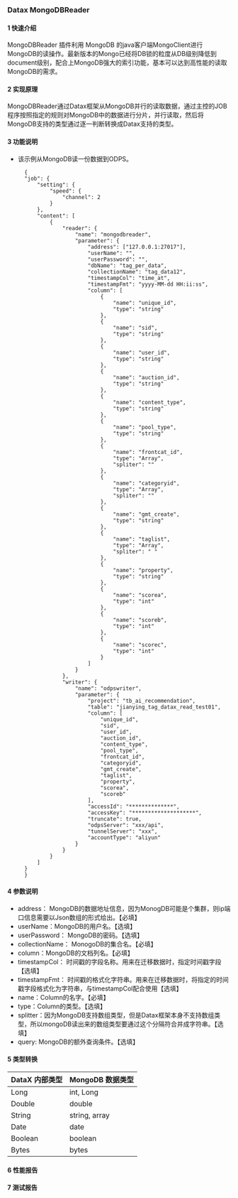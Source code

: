 ### Datax MongoDBReader
#### 1 快速介绍

MongoDBReader 插件利用 MongoDB 的java客户端MongoClient进行MongoDB的读操作。最新版本的Mongo已经将DB锁的粒度从DB级别降低到document级别，配合上MongoDB强大的索引功能，基本可以达到高性能的读取MongoDB的需求。

#### 2 实现原理

MongoDBReader通过Datax框架从MongoDB并行的读取数据，通过主控的JOB程序按照指定的规则对MongoDB中的数据进行分片，并行读取，然后将MongoDB支持的类型通过逐一判断转换成Datax支持的类型。

#### 3 功能说明
* 该示例从MongoDB读一份数据到ODPS。

	    {
	    "job": {
	        "setting": {
	            "speed": {
	                "channel": 2
	            }
	        },
	        "content": [
	            {
	                "reader": {
	                    "name": "mongodbreader",
	                    "parameter": {
	                        "address": ["127.0.0.1:27017"],
	                        "userName": "",
	                        "userPassword": "",
	                        "dbName": "tag_per_data",
	                        "collectionName": "tag_data12",
	                        "timestampCol": "time_at",
	                        "timestampFmt": "yyyy-MM-dd HH:ii:ss",
	                        "column": [
	                            {
	                                "name": "unique_id",
	                                "type": "string"
	                            },
	                            {
	                                "name": "sid",
	                                "type": "string"
	                            },
	                            {
	                                "name": "user_id",
	                                "type": "string"
	                            },
	                            {
	                                "name": "auction_id",
	                                "type": "string"
	                            },
	                            {
	                                "name": "content_type",
	                                "type": "string"
	                            },
	                            {
	                                "name": "pool_type",
	                                "type": "string"
	                            },
	                            {
	                                "name": "frontcat_id",
	                                "type": "Array",
	                                "spliter": ""
	                            },
	                            {
	                                "name": "categoryid",
	                                "type": "Array",
	                                "spliter": ""
	                            },
	                            {
	                                "name": "gmt_create",
	                                "type": "string"
	                            },
	                            {
	                                "name": "taglist",
	                                "type": "Array",
	                                "spliter": " "
	                            },
	                            {
	                                "name": "property",
	                                "type": "string"
	                            },
	                            {
	                                "name": "scorea",
	                                "type": "int"
	                            },
	                            {
	                                "name": "scoreb",
	                                "type": "int"
	                            },
	                            {
	                                "name": "scorec",
	                                "type": "int"
	                            }
	                        ]
	                    }
	                },
	                "writer": {
	                    "name": "odpswriter",
	                    "parameter": {
	                        "project": "tb_ai_recommendation",
	                        "table": "jianying_tag_datax_read_test01",
	                        "column": [
	                            "unique_id",
	                            "sid",
	                            "user_id",
	                            "auction_id",
	                            "content_type",
	                            "pool_type",
	                            "frontcat_id",
	                            "categoryid",
	                            "gmt_create",
	                            "taglist",
	                            "property",
	                            "scorea",
	                            "scoreb"
	                        ],
	                        "accessId": "**************",
	                        "accessKey": "********************",
	                        "truncate": true,
	                        "odpsServer": "xxx/api",
	                        "tunnelServer": "xxx",
	                        "accountType": "aliyun"
	                    }
	                }
	            }
	        ]
	    }
        }
#### 4 参数说明

* address： MongoDB的数据地址信息，因为MonogDB可能是个集群，则ip端口信息需要以Json数组的形式给出。【必填】
* userName：MongoDB的用户名。【选填】
* userPassword： MongoDB的密码。【选填】
* collectionName： MonogoDB的集合名。【必填】
* column：MongoDB的文档列名。【必填】
* timestampCol： 时间戳的字段名称。用来在迁移数据时，指定时间戳字段【选填】
* timestampFmt： 时间戳的格式化字符串。用来在迁移数据时，将指定的时间戳字段格式化为字符串，与timestampCol配合使用【选填】
* name：Column的名字。【必填】
* type：Column的类型。【选填】
* splitter：因为MongoDB支持数组类型，但是Datax框架本身不支持数组类型，所以mongoDB读出来的数组类型要通过这个分隔符合并成字符串。【选填】
* query: MongoDB的额外查询条件。【选填】

#### 5 类型转换

| DataX 内部类型| MongoDB 数据类型    |
| -------- | -----  |
| Long     | int, Long |
| Double   | double |
| String   | string, array |
| Date     | date  |
| Boolean  | boolean |
| Bytes    | bytes |


#### 6 性能报告
#### 7 测试报告
